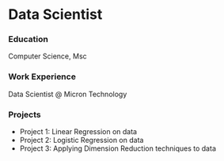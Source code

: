 # Data Scientist

### Education
Computer Science, Msc

### Work Experience
Data Scientist @ Micron Technology

### Projects
- Project 1: Linear Regression on data
- Project 2: Logistic Regression on data
- Project 3: Applying Dimension Reduction techniques to data
